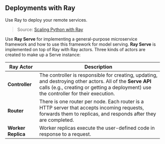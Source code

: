 ## Deployments with Ray

Use Ray to deploy your remote services.


> Source: [Scaling Python with Ray](https://github.com/scalingpythonml/scaling-python-with-ray)


Use __Ray Serve__ for implementing a general-purpose microservice framework and how to use this framework for model serving. __Ray Serve__ is implemented on top of Ray with Ray actors. Three kinds of actors are created to make up a Serve instance:


| Ray Actor | Description |
| -- | -- |
| __Controller__ | The controller is responsible for creating, updating, and destroying other actors. All of the __Serve API__ calls (e.g., creating or getting a deployment) use the controller for their execution. |
| __Router__ | There is one router per node. Each router is a HTTP server that accepts incoming requests, forwards them to replicas, and responds after they are completed. |
| __Worker Replica__ | Worker replicas execute the user-defined code in response to a request. |